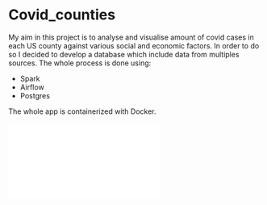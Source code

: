 # Covid_counties
My aim in this project is to analyse and visualise amount of covid cases in each US county against various social and economic factors. In order to do so I decided to develop a database which include data from multiples sources. The whole process is done using:
* Spark
* Airflow
* Postgres
<a/>
The whole app is containerized with Docker.

![Diagram](/app/notebooks/plots/cases_by_state.html)
